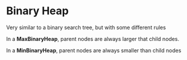 # Binary Heap

Very similar to a binary search tree, but with some different rules

In a **MaxBinaryHeap**, parent nodes are always larger that child nodes.

In a **MinBinaryHeap**, parent nodes are always smaller than child nodes
